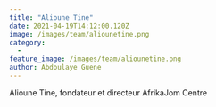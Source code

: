 ```yaml
---
title: "Alioune Tine"
date: 2021-04-19T14:12:00.120Z
image: /images/team/aliounetine.png
category:
  - 
feature_image: /images/team/aliounetine.png
author: Abdoulaye Guene
---
```

Alioune Tine, fondateur et directeur AfrikaJom Centre